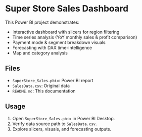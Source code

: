 # Super Store Sales Dashboard <br>

This Power BI project demonstrates:<br>
- Interactive dashboard with slicers for region filtering  <br>
- Time series analysis (YoY monthly sales & profit comparison)  <br>
- Payment mode & segment breakdown visuals <br> 
- Forecasting with DAX time-intelligence  <br>
- Map and category analysis  <br>

## Files <br>
- `SuperStore_Sales.pbix`: Power BI report  <br>
- `SalesData.csv`: Original data  <br>
- `README.md`: This documentation  <br>

## Usage <br>
1. Open `SuperStore_Sales.pbix` in Power BI Desktop.  <br>
2. Verify data source path to `SalesData.csv`.  <br>
3. Explore slicers, visuals, and forecasting outputs. <br>
